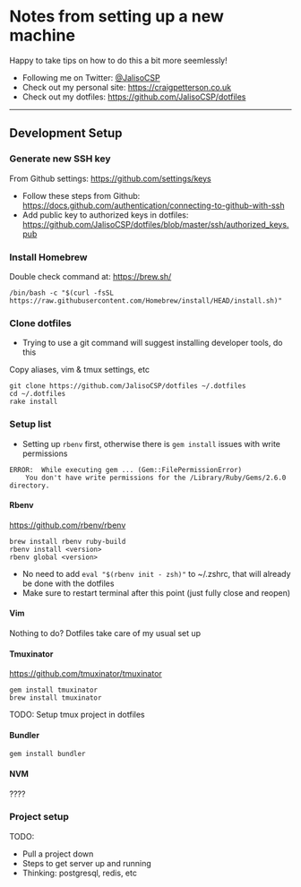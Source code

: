 # Notes from setting up a new machine

Happy to take tips on how to do this a bit more seemlessly!

* Following me on Twitter: [@JalisoCSP](https://twitter.com/JalisoCSP)
* Check out my personal site: https://craigpetterson.co.uk
* Check out my dotfiles: https://github.com/JalisoCSP/dotfiles

---

## Development Setup

### Generate new SSH key

From Github settings: https://github.com/settings/keys

* Follow these steps from Github: https://docs.github.com/authentication/connecting-to-github-with-ssh
* Add public key to authorized keys in dotfiles: https://github.com/JalisoCSP/dotfiles/blob/master/ssh/authorized_keys.pub

### Install Homebrew

Double check command at: https://brew.sh/

```
/bin/bash -c "$(curl -fsSL https://raw.githubusercontent.com/Homebrew/install/HEAD/install.sh)"
```

### Clone dotfiles

* Trying to use a git command will suggest installing developer tools, do this

Copy aliases, vim & tmux settings, etc

```
git clone https://github.com/JalisoCSP/dotfiles ~/.dotfiles
cd ~/.dotfiles
rake install
```

### Setup list

* Setting up `rbenv` first, otherwise there is `gem install` issues with write permissions

```
ERROR:  While executing gem ... (Gem::FilePermissionError)
    You don't have write permissions for the /Library/Ruby/Gems/2.6.0 directory.
```

#### Rbenv

https://github.com/rbenv/rbenv

```
brew install rbenv ruby-build
rbenv install <version>
rbenv global <version>
```

* No need to add `eval "$(rbenv init - zsh)"` to ~/.zshrc, that will already be done with the dotfiles
* Make sure to restart terminal after this point (just fully close and reopen)

#### Vim

Nothing to do? Dotfiles take care of my usual set up

#### Tmuxinator

https://github.com/tmuxinator/tmuxinator

```
gem install tmuxinator
brew install tmuxinator
```

TODO: Setup tmux project in dotfiles

#### Bundler

```
gem install bundler
```

#### NVM

????

### Project setup

TODO:
* Pull a project down
* Steps to get server up and running
* Thinking: postgresql, redis, etc
